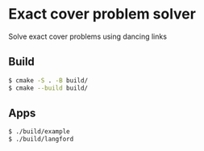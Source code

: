 # Exact cover problem solver

Solve exact cover problems using dancing links

## Build

```sh
$ cmake -S . -B build/
$ cmake --build build/
```

## Apps

```sh
$ ./build/example
$ ./build/langford
```
